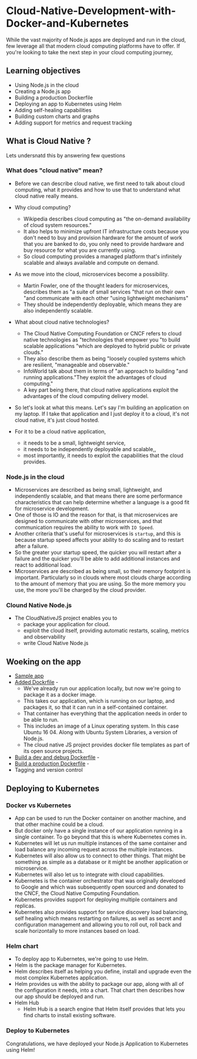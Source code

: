 # Cloud-Native-Development-with-Docker-and-Kubernetes

While the vast majority of Node.js apps are deployed and run in the cloud, few leverage all that modern cloud computing platforms have to offer. If you're looking to take the next step in your cloud computing journey,

## Learning objectives

- Using Node.js in the cloud
- Creating a Node.js app
- Building a production Dockerfile
- Deploying an app to Kubernetes using Helm
- Adding self-healing capabilities
- Building custom charts and graphs
- Adding support for metrics and request tracking

## What is Cloud Native ?

Lets undersnatd this by answering few questions

### What does "cloud native" mean?

- Before we can describe cloud native, we first need to talk about cloud computing, what it provides and how to use that to understand what cloud native really means.
- Why cloud computing?
  - Wikipedia describes cloud computing as "the on-demand availability of cloud system resources."
  - It also helps to minimize upfront IT infrastructure costs because you don't need to buy and provision hardware for the amount of work that you are banked to do, you only need to provide hardware and buy resource for what you are currently using.
  - So cloud computing provides a managed platform that's infinitely scalable and always available and compute on demand.
- As we move into the cloud, microservices become a possibility.
  - Martin Fowler, one of the thought leaders for microservices, describes them as "a suite of small services "that run on their own "and communicate with each other "using lightweight mechanisms"
  - They should be independently deployable, which means they are also independently scalable.
- What about cloud native technologies?

  - The Cloud Native Computing Foundation or CNCF refers to cloud native technologies as "technologies that empower you "to build scalable applications "which are deployed to hybrid public or private clouds."
  - They also describe them as being "loosely coupled systems which are resilient, "manageable and observable."
  - InfoWorld talk about them in terms of "an approach to building "and running applications."They exploit the advantages of cloud computing."
  - A key part being there, that cloud native applications exploit the advantages of the cloud computing delivery model.

- So let's look at what this means. Let's say I'm building an application on my laptop. If I take that application and I just deploy it to a cloud, it's not cloud native, it's just cloud hosted.
- For it to be a cloud native application,
  - it needs to be a small, lightweight service,
  - it needs to be independently deployable and scalable,,
  - most importantly, it needs to exploit the capabilities that the cloud provides.

### Node.js in the cloud

- Microservices are described as being small, lightweight, and independently scalable, and that means there are some performance characteristics that can help determine whether a language is a good fit for microservice development.
- One of those is IO and the reason for that, is that microservices are designed to communicate with other microservices, and that communication requires the ability to work with `IO Speed`.
- Another criteria that's useful for microservices is `startup`, and this is because startup speed affects your ability to do scaling and to restart after a failure.
- So the greater your startup speed, the quicker you will restart after a failure and the quicker you'll be able to add additional instances and react to additional load.
- Microservices are described as being small, so their memory footprint is important. Particularly so in clouds where most clouds charge according to the amount of memory that you are using. So the more memory you use, the more you'll be charged by the cloud provider.

### Clound Native Node.js

- The CloudNativeJS project enables you to
  - package your application for cloud.
  - exploit the cloud itself, providing automatic restarts, scaling, metrics and observability
  - write Cloud Native Node.js

## Woeking on the app

- [Sample app](app)
- [Added Dockrfile](app/Dockerfile) -
  - We've already run our application locally, but now we're going to package it as a docker image.
  - This takes our application, which is running on our laptop, and packages it, so that it can run in a self-contained container.
  - That container has everything that the application needs in order to be able to run.
  - This includes an image of a Linux operating system. In this case Ubuntu 16 04. Along with Ubuntu System Libraries, a version of Node.js.
  - The cloud native JS project provides docker file templates as part of its open source projects.
- [Build a dev and debug Dockerfile](app/run-debug) -
- [Build a production Dockerfile](app/Dockerfile-run) -
- Tagging and version control

## Deploying to Kubernetes

### Docker vs Kubernetes

- App can be used to run the Docker container on another machine, and that other machine could be a cloud.
- But docker only have a single instance of our application running in a single container. To go beyond that this is where Kubernetes comes in.
- Kubernetes will let us run multiple instances of the same container and load balance any incoming request across the multiple instances.
- Kubernetes will also allow us to connect to other things. That might be something as simple as a database or it might be another application or microservice.
- Kubernetes will also let us to integrate with cloud capabilities.
- Kubernetes is the container orchestrator that was originally developed to Google and which was subsequently open sourced and donated to the CNCF, the Cloud Native Computing Foundation.
- Kubernetes provides support for deploying multiple containers and replicas.
- Kubernetes also provides support for service discovery load balancing, self healing which means restarting on failures, as well as secret and configuration management and allowing you to roll out, roll back and scale horizontally to more instances based on load.

### Helm chart

- To deploy app to Kubernetes, we're going to use Helm.
- Helm is the package manager for Kubernetes.
- Helm describes itself as helping you define, install and upgrade even the most complex Kubernetes application.
- Helm provides us with the ability to package our app, along with all of the configuration it needs, into a chart. That chart then describes how our app should be deployed and run.
- Helm Hub
  - Helm Hub is a search engine that Helm itself provides that lets you find charts to install existing software.

### Deploy to Kubernetes

Congratulations, we have deployed your Node.js Application to Kubernetes using Helm!

